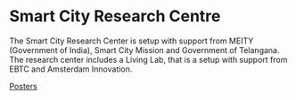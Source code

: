 # Smart City Research Centre

The Smart City Research Center is setup with support from MEITY (Government of India), Smart City Mission and Government of Telangana. The research center includes a Living Lab, that is a setup with support from EBTC and Amsterdam Innovation.

[Posters](https://photos.app.goo.gl/Ju4XeCkFeDJwCjLw7)
